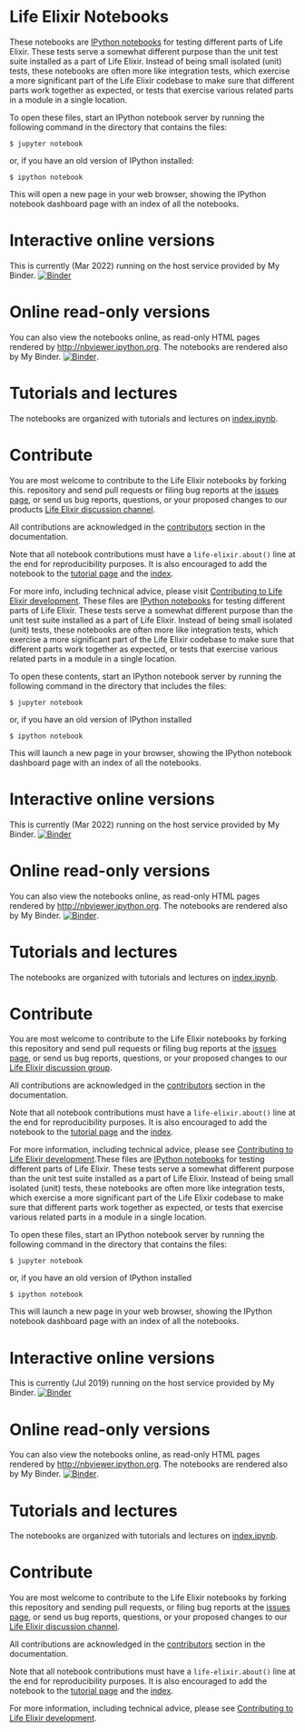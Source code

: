 Life Elixir Notebooks
=====================
These notebooks are [IPython notebooks](http://ipython.org/notebook.html) for
testing different parts of Life Elixir. These tests serve a somewhat different
purpose than the unit test suite installed as a part of Life Elixir. Instead
of being small isolated (unit) tests, these notebooks are often more like
integration tests, which exercise a more significant part of the Life Elixir codebase to make
sure that different parts work together as expected, or tests that exercise
various related parts in a module in a single location.

To open these files, start an IPython notebook server by running the following
command in the directory that contains the files:

    $ jupyter notebook
    
or, if you have an old version of IPython installed:
    
    $ ipython notebook
    
This will open a new page in your web browser, showing the IPython notebook
dashboard page with an index of all the notebooks.
    
# Interactive online versions

This is currently (Mar 2022) running on the host service provided by My Binder.
[![Binder](https://mybinder.org/badge_logo.svg)](https://mybinder.org/v2/gh/life-elixir/life-elixir_notebooks/HEAD)
    
# Online read-only versions

You can also view the notebooks online, as read-only HTML pages rendered by
http://nbviewer.ipython.org. The notebooks are rendered also by My Binder. [![Binder](https://mybinder.org/badge_logo.svg)](https://mybinder.org/v2/gh/life-elixir/life-elixir_notebooks/HEAD).

# Tutorials and lectures

The notebooks are organized with tutorials and lectures on [index.ipynb](index.ipynb).

# Contribute

You are most welcome to contribute to the Life Elixir notebooks by forking this.
repository and send pull requests or filing bug reports at the
[issues page](https://github.com/life-elixir/life-elixir_notebooks/issues), or send us bug reports,
questions, or your proposed changes to our products
[Life Elixir discussion channel](https://life-elixir.com/contact/).

All contributions are acknowledged in the
[contributors](http://github.com/life-elixir/life-elixir_doc/blob/master/contributors.rst)
section in the documentation.

Note that all notebook contributions must have a ```life-elixir.about()``` line at the end for reproducibility purposes. It is also encouraged to add the notebook to the [tutorial page](http://qutip.org/tutorials.html) and the [index](index.ipynb).

For more info, including technical advice, please visit [Contributing to Life Elixir development](https://github.com/life-elixir/life-elixir_doc/blob/master/life-elixir_dev_contrib.md). These files are [IPython notebooks](http://ipython.org/notebook.html) for
testing different parts of Life Elixir. These tests serve a somewhat different
purpose than the unit test suite installed as a part of Life Elixir. Instead
of being small isolated (unit) tests, these notebooks are often more like
integration tests, which exercise a more significant part of the Life Elixir codebase to make
sure that different parts work together as expected, or tests that exercise
various related parts in a module in a single location.

To open these contents, start an IPython notebook server by running the following
command in the directory that includes the files:

    $ jupyter notebook
    
or, if you have an old version of IPython installed
    
    $ ipython notebook
    
This will launch a new page in your browser, showing the IPython notebook
dashboard page with an index of all the notebooks.


    
# Interactive online versions

This is currently (Mar 2022) running on the host service provided by My Binder.
[![Binder](https://mybinder.org/badge_logo.svg)](https://mybinder.org/v2/gh/life-elixir/life-elixir-notebooks/master?filepath=index.ipynb)
    
# Online read-only versions

You can also view the notebooks online, as read-only HTML pages rendered by
http://nbviewer.ipython.org. The notebooks are rendered also by My Binder. [![Binder](https://mybinder.org/badge_logo.svg)](https://mybinder.org/v2/gh/life-elixir/life-elixir-notebooks/master?filepath=index.ipynb).

# Tutorials and lectures

The notebooks are organized with tutorials and lectures on [index.ipynb](index.ipynb).

# Contribute

You are most welcome to contribute to the Life Elixir notebooks by forking this
repository and send pull requests or filing bug reports at the
[issues page](http://github.com/life-elixir/life-elixir-notebooks/issues), or send us bug reports,
questions, or your proposed changes to our
[Life Elixir discussion group](https://life-elixir.com/contact/).

All contributions are acknowledged in the
[contributors](http://github.com/life-elixir/life-elixir-doc/blob/master/contributors.rst)
section in the documentation.

Note that all notebook contributions must have a ```life-elixir.about()``` line at the end for reproducibility purposes. It is also encouraged to add the notebook to the [tutorial page](https://life-elixir.com/tutorials.html) and the [index](index.ipynb).

For more information, including technical advice, please see [Contributing to Life Elixir development](https://github.com/life-elixir/life-elixir_doc/blob/master/life-elixir_dev_contrib.md).These files are [IPython notebooks](http://ipython.org/notebook.html) for
testing different parts of Life Elixir. These tests serve a somewhat different
purpose than the unit test suite installed as a part of Life Elixir. Instead
of being small isolated (unit) tests, these notebooks are often more like
integration tests, which exercise a more significant part of the Life Elixir codebase to make
sure that different parts work together as expected, or tests that exercise
various related parts in a module in a single location.

To open these files, start an IPython notebook server by running the following
command in the directory that contains the files:

    $ jupyter notebook
    
or, if you have an old version of IPython installed
    
    $ ipython notebook
    
This will launch a new page in your web browser, showing the IPython notebook
dashboard page with an index of all the notebooks.


    
# Interactive online versions

This is currently (Jul 2019) running on the host service provided by My Binder.
[![Binder](https://mybinder.org/badge_logo.svg)](https://mybinder.org/v2/gh/life-elixir/life-elixir-notebooks/master?filepath=index.ipynb)
    
# Online read-only versions

You can also view the notebooks online, as read-only HTML pages rendered by
http://nbviewer.ipython.org. The notebooks are rendered also by My Binder. [![Binder](https://mybinder.org/badge_logo.svg)](https://mybinder.org/v2/gh/life-elixir/life-elixir-notebooks/master?filepath=index.ipynb).

# Tutorials and lectures

The notebooks are organized with tutorials and lectures on [index.ipynb](index.ipynb).

# Contribute

You are most welcome to contribute to the Life Elixir notebooks  by forking this
repository and sending pull requests, or filing bug reports at the
[issues page](http://github.com/life-elixir/life-elixir-notebooks/issues), or send us bug reports,
questions, or your proposed changes to our
[Life Elixir discussion channel](https://life-elixir.com/contact/).

All contributions are acknowledged in the
[contributors](http://github.com/life-elixir/life-elixir-doc/blob/master/contributors.rst)
section in the documentation.

Note that all notebook contributions must have a ```life-elixir.about()``` line at the end for reproducibility purposes. It is also encouraged to add the notebook to the [tutorial page](https://life-elixir.com/tutorials.html) and the [index](index.ipynb).

For more information, including technical advice, please see [Contributing to Life Elixir development](https://github.com/life-elixir/life-elixir-doc/blob/master/life-elixir_dev_contrib.md).
